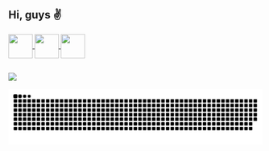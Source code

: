 ## Hi, guys ✌
 <div>
 
  <a href="https://www.linkedin.com" target="_blank">
   <img align="center" src="https://i.ibb.co/Kx2GSrT/linkedin.png" width="48px" height="48px">
  </a>
 
  <a href="mailto:emanoelly.tla@gmail.com" target="_blank">
   <img align="center" src="https://cdn.icon-icons.com/icons2/730/PNG/512/gmail_icon-icons.com_62758.png" width="48px" height="48px">
  </a>
 
 <a href="https://www.instagram.com" target="_blank">
  <img align="center" src="https://cdn.icon-icons.com/icons2/1211/PNG/512/1491579602-yumminkysocialmedia36_83067.png" width="48px" height="48px">
 </a><br />
</div>

##
 
<div> 
  <a href="https://github.com/emanoellytla">
  <img height="180em" src="https://github-readme-stats.vercel.app/api?username=emanoellytla&show_icons=true&theme=radical&include_all_commits=true&count_private=true"/>
  <!--<img height="140em" src="https://github-readme-stats.vercel.app/api/top-langs/?username=emanoellytla&layout=compact&langs_count=7&theme=radical"/>-->
 
  ![Snake animation](https://github.com/emanoellytla/emanoellytla/blob/output/github-contribution-grid-snake.svg)
 
</div>
